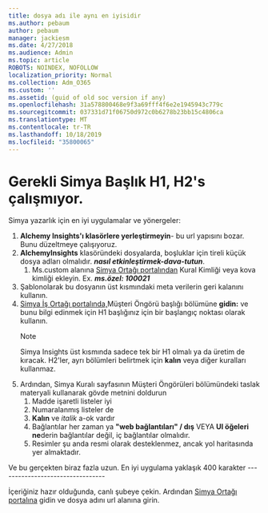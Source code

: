 ```yaml
---
title: dosya adı ile aynı en iyisidir
ms.author: pebaum
author: pebaum
manager: jackiesm
ms.date: 4/27/2018
ms.audience: Admin
ms.topic: article
ROBOTS: NOINDEX, NOFOLLOW
localization_priority: Normal
ms.collection: Adm_O365
ms.custom: ''
ms.assetid: (guid of old soc version if any)
ms.openlocfilehash: 31a578800468e9f3a69fff4f6e2e1945943c779c
ms.sourcegitcommit: 037331d71f06750d972c0b6278b23bb15c4806ca
ms.translationtype: MT
ms.contentlocale: tr-TR
ms.lasthandoff: 10/18/2019
ms.locfileid: "35800065"
---
```

# <a name="required-alchemy-header-h1-h2s-dont-work"></a>Gerekli Simya Başlık H1, H2's çalışmıyor.
Simya yazarlık için en iyi uygulamalar ve yönergeler:

1. **Alchemy Insights'ı klasörlere yerleştirmeyin**- bu url yapısını bozar. Bunu düzeltmeye çalışıyoruz.
1. **AlchemyInsights** klasöründeki dosyalarda, boşluklar için tireli küçük dosya adları olmalıdır. ***nasıl etkinleştirmek-dava-tutun***.
    1. Ms.custom alanına [Simya Ortağı portalından](https://alchemyportal.azurewebsites.net) Kural Kimliği veya kova kimliği ekleyin. Ex. ***ms.özel: 100021***
1. Şablonolarak bu dosyanın üst kısmındaki meta verilerin geri kalanını kullanın.
1. [Simya İş Ortağı portalında,](https://alchemyportal.azurewebsites.net)Müşteri Öngörü başlığı bölümüne **gidin:** ve bunu bilgi edinmek için H1 başlığınız için bir başlangıç noktası olarak kullanın. 
    > [!NOTE]
    > Simya Insights üst kısmında sadece tek bir H1 olmalı ya da üretim de kıracak. H2'ler, ayrı bölümleri belirtmek için **kalın** veya diğer kuralları kullanmaz.
1. Ardından, Simya Kuralı sayfasının Müşteri Öngörüleri bölümündeki taslak materyali kullanarak gövde metnini doldurun
    1. Madde işaretli listeler iyi
    1. Numaralanmış listeler de
    1. **Kalın** ve *italik* a-ok vardır
    1. Bağlantılar her zaman ya **"web bağlantıları" / dış** VEYA **UI öğeleri ne**derin bağlantılar değil, iç bağlantılar olmalıdır.
    1. Resimler şu anda resmi olarak desteklenmez, ancak yol haritasında yer almaktadır.

Ve bu gerçekten biraz fazla uzun. En iyi uygulama yaklaşık 400 karakter ---------------------------------

İçeriğiniz hazır olduğunda, canlı şubeye çekin. Ardından [Simya Ortağı portalına](https://alchemyportal.azurewebsites.net) gidin ve dosya adını url alanına girin. 